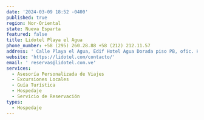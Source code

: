 ```yaml
---
date: '2024-03-09 18:52 -0400'
published: true
region: Nor-Oriental
state: Nueva Esparta
featured: false
title: Lidotel Playa el Agua
phone_number: +58 (295) 260.28.88 +58 (212) 212.11.57
address: ' Calle Playa el Agua, Edif Hotel Agua Dorada piso PB, ofic. Hotel Agua Dorada, final Boulevar Playa El Agua'
website: 'https://lidotel.com/contacto/'
email: ' reservas@lidotel.com.ve'
services:
  - Asesoría Personalizada de Viajes
  - Excursiones Locales
  - Guía Turística
  - Hospedaje
  - Servicio de Reservación
types:
  - Hospedaje
---
```


